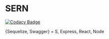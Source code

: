 # SERN
[![Codacy Badge](https://api.codacy.com/project/badge/Grade/0cde1359b1e94a9ea5e333aabc55f203)](https://www.codacy.com/app/ahashem/sern?utm_source=github.com&amp;utm_medium=referral&amp;utm_content=ahashem/sern&amp;utm_campaign=Badge_Grade)

{Sequelize, Swagger} = S, Express, React, Node
